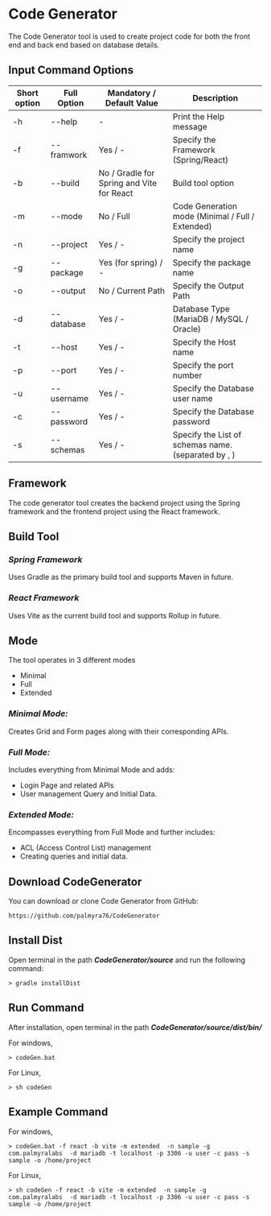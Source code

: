 # Code Generator

 The Code Generator tool is used to create project code for both the front end and back end based on database details. 

## Input Command Options


| Short option | Full Option | Mandatory / Default Value | Description |
| ------------ | ----------- | ----------- |----------- |
|   -h         | --help    | -    |Print the Help message |
|   -f         | --framwork   | Yes / -     |Specify the Framework (Spring/React) |
|   -b       | --build | No / Gradle for Spring and Vite for React |Build tool option |
|   -m       | --mode | No / Full |Code Generation mode (Minimal / Full / Extended) |
|   -n       | --project | Yes / - | Specify the project name |
|   -g       | --package | Yes (for spring) / - | Specify the package name |
|   -o       | --output | No / Current Path | Specify the Output Path |
|   -d       | --database | Yes / - | Database Type (MariaDB / MySQL / Oracle) |
|   -t       | --host | Yes / - | Specify the Host name |
|   -p       | --port | Yes / - | Specify the port number |
|   -u       | --username | Yes / - | Specify the Database user name |
|   -c      | --password | Yes / - | Specify the Database password |
|   -s      | --schemas | Yes / - | Specify the List of schemas name. (separated by , ) |

## Framework 

 The code generator tool creates the backend project using the Spring framework and the frontend project using the React framework.

 ## Build Tool

### _Spring Framework_
Uses Gradle as the primary build tool and supports Maven in future.

### _React Framework_
Uses Vite as the current build tool and supports Rollup in future. 

## Mode
The tool operates in 3 different modes

* Minimal
* Full
* Extended

### _Minimal Mode:_
Creates Grid and Form pages along with their corresponding APIs.

### _Full Mode:_
Includes everything from Minimal Mode and adds:

* Login Page and related APIs
* User management Query and Initial Data.

### _Extended Mode:_
Encompasses everything from Full Mode and further includes:

* ACL (Access Control List) management
* Creating queries and initial data.

## Download CodeGenerator
You can download or clone Code Generator from GitHub:

    https://github.com/palmyra76/CodeGenerator

## Install Dist

Open terminal in the path **_CodeGenerator/source_** and run the following command:

    > gradle installDist

## Run Command

After installation, open terminal in the path **_CodeGenerator/source/dist/bin/_** 

For windows,

    > codeGen.bat

For Linux,

    > sh codeGen

## Example Command

For windows,

    > codeGen.bat -f react -b vite -m extended  -n sample -g com.palmyralabs  -d mariadb -t localhost -p 3306 -u user -c pass -s sample -o /home/project

For Linux,

    > sh codeGen -f react -b vite -m extended  -n sample -g com.palmyralabs  -d mariadb -t localhost -p 3306 -u user -c pass -s sample -o /home/project

